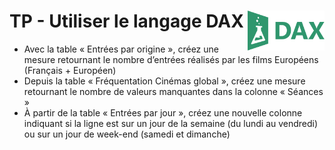 # **TP - Utiliser le langage DAX** <a href="../"><img align="right" src="../assets/DAX.svg" alt="langage DAX" height="64px"></a>

* Avec la table « Entrées par origine », créez une mesure retournant le nombre d’entrées réalisés par les films Européens (Français + Européen)
* Depuis la table « Fréquentation Cinémas global », créez une mesure retournant le nombre de valeurs manquantes dans la colonne « Séances »
* À partir de la table « Entrées par jour », créez une nouvelle colonne indiquant si la ligne est sur un jour de la semaine (du lundi au vendredi) ou sur un jour de week-end (samedi et dimanche)